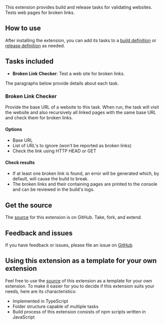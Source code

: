 This extension provides build and release tasks for validating websites. Tests web pages for broken links.

## How to use

After installing the extension, you can add its tasks to a [build definition](https://docs.microsoft.com/en-us/azure/devops/pipelines/get-started-designer?view=vsts&tabs=new-nav) or [release definition](https://docs.microsoft.com/en-us/azure/devops/pipelines/release/define-multistage-release-process?view=vsts) as needed.

## Tasks included

* **Broken Link Checker**: Test a web site for broken links.

The paragraphs below provide details about each task.

### Broken Link Checker
Provide the base URL of a website to this task. When run, the task will visit the website and also recursively all linked pages with the same base URL and check them for broken links.

#### Options
* Base URL
* List of URL's to ignore (won't be reported as broken links)
* Check the link using HTTP HEAD or GET

#### Check results
* If at least one broken link is found, an error will be generated which, by default, will cause the build to break.
* The broken links and their containing pages are printed to the console and can be reviewed in the build's logs.

## Get the source

The [source](https://github.com/teggno/azure-pipelines-website-validator) for this extension is on GitHub. Take, fork, and extend.

## Feedback and issues

If you have feedback or issues, please file an issue on [GitHub](https://github.com/teggno/azure-pipelines-website-validator/issues)

## Using this extension as a template for your own extension
Feel free to use the [source](https://github.com/teggno/azure-pipelines-website-validator) of this extension as a template for your own extension.
To make it easier for you to decide if this extension suits your needs, here are its characteristics:
* Implemented in TypeScript
* Folder structure capable of multiple tasks
* Build process of this extension consists of npm scripts written in JavaScript
